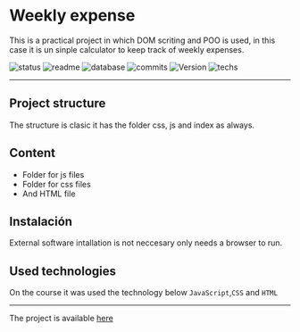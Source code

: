 # Weekly expense

This is a practical project in which  DOM scriting and POO is used, in this case it is un sinple calculator to  keep track of weekly expenses.

![status](https://img.shields.io/badge/status-running-green.svg?colorB=00C106) ![readme](https://img.shields.io/badge/readme-OK-green.svg?colorB=00C106) ![database](https://img.shields.io/badge/database-none-green.svg?colorB=00C106) ![commits](https://img.shields.io/badge/commits-8-blue.svg) ![Version](https://img.shields.io/badge/tag-v1.0-orange.svg)
![techs](https://img.shields.io/badge/techs-javascript—css—html—boostrap-yellow.svg)

---

## Project structure
 The structure is clasic it has the folder css, js and index as always.



## Content
- Folder for js files
- Folder for css files
- And HTML file



## Instalación
External software intallation is not neccesary only needs a browser to run.



## Used technologies
On the course it was used the technology below
`JavaScript`,`CSS` and `HTML`
___
The project is available [here](https://andrewakosta.github.io/weeklyExpense/)
